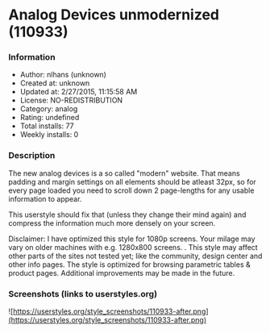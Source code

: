 # Analog Devices unmodernized (110933)

### Information
- Author: nlhans (unknown)
- Created at: unknown
- Updated at: 2/27/2015, 11:15:58 AM
- License: NO-REDISTRIBUTION
- Category: analog
- Rating: undefined
- Total installs: 77
- Weekly installs: 0


### Description
The new analog devices is a so called "modern" website. That means padding and margin settings on all elements should be atleast 32px, so for every page loaded you need to scroll down 2 page-lengths for any usable information to appear. 

This userstyle should fix that (unless they change their mind again) and compress the information much more densely on your screen.

Disclaimer: I have optimized this style for 1080p screens. Your milage may vary on older machines with e.g. 1280x800 screens. .
This style may affect other parts of the sites not tested yet; like the community, design center and other info pages. The style is optimized for browsing parametric tables & product pages. 
Additional improvements may be made in the future.


### Screenshots (links to userstyles.org)
![https://userstyles.org/style_screenshots/110933-after.png](https://userstyles.org/style_screenshots/110933-after.png)


